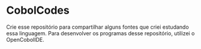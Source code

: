 # CobolCodes

Crie esse repositório para compartilhar alguns fontes que criei estudando essa linguagem.
Para desenvolver os programas desse repositório, utilizei o OpenCobolIDE.